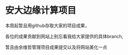 <!doctype html>
<html lang="en">
<head>
<meta charset="utf-8">
<title>安大边缘计算项目</title>

</head>

<body>
<h1>安大边缘计算项目</h1>
 <p>本周起暂且用github存取大家的项目成果，</p>
<p>各位的成果贡献到网站上别忘看我给大家提供的具体branch,</p>
	<p>暂且由余维哲管理项目成果提交以及将网站美化一点</p>
</body>
</html>
